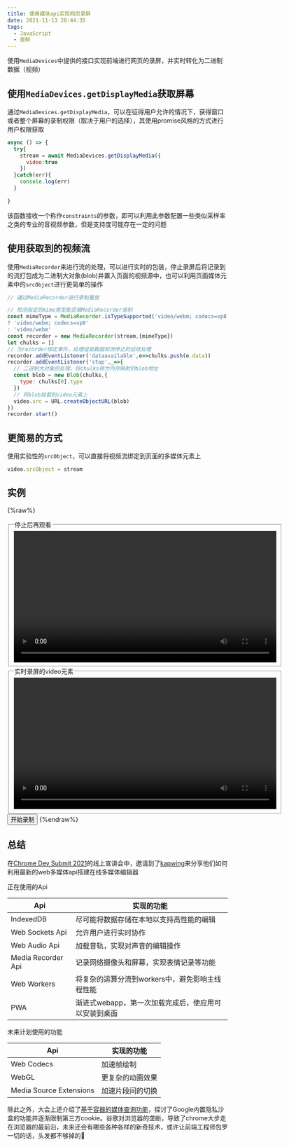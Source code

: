 ```yaml
---
title: 使用媒体api实现网页录屏
date: 2021-11-13 20:44:35
tags:
  - JavaScript
  - 尝鲜
---
```


使用`MediaDevices`中提供的接口实现前端进行网页的录屏，并实时转化为二进制数据（视频）

<!-- more -->

## 使用`MediaDevices.getDisplayMedia`获取屏幕

通过`MediaDevices.getDisplayMedia`，可以在征得用户允许的情况下，获得窗口或者整个屏幕的录制权限（取决于用户的选择），其使用promise风格的方式进行用户权限获取

```js
async () => {
  try{
    stream = await MediaDevices.getDisplayMedia({
      video:true
    })
  }catch(err){
    console.log(err)
  }
  
}
```

该函数接收一个称作`constraints`的参数，即可以利用此参数配置一些类似采样率之类的专业的音视频参数，但是支持度可能存在一定的问题

## 使用获取到的视频流

使用`MediaRecorder`来进行流的处理，可以进行实时的包装，停止录屏后将记录到的流打包成为二进制大对象(blob)并置入页面的视频源中，也可以利用页面媒体元素中的`srcObject`进行更简单的操作

```js
// 通过MediaRecorder进行录制重放

// 检测指定的mime类型能否被MediaRecorder录制
const mimeType = MediaRecorder.isTypeSupported('video/webm; codecs=vp8')
? 'video/webm; codecs=vp9'
: 'video/webm'
const recorder = new MediaRecorder(stream,{mimeType})
let chulks = []
// 为recorder绑定事件，处理组装数据和流停止的后续处理
recorder.addEventListener('dataavailable',e=>chulks.push(e.data))
recorder.addEventListener('stop',_=>{
  // 二进制大对象的处理，将chulks转为内存映射的blob地址
  const blob = new Blob(chulks,{
    type: chulks[0].type
  })
  // 将blob挂载到video元素上
  video.src = URL.createObjectURL(blob)
})
recorder.start()
```

## 更简易的方式

使用实验性的`srcObject`，可以直接将视频流绑定到页面的多媒体元素上

```js
video.srcObject = stream
```

## 实例

{%raw%}
<fieldset>
  <legend>停止后再观看</legend>
  <video class="video" width="600px" controls></video>
</fieldset>
<fieldset>
  <legend>实时录屏的video元素</legend>
  <video class="video2" width="600px" autoplay></video>
</fieldset>
<button class="record-btn">开始录制</button>
<script>
const recordBtn = document.querySelector('.record-btn')
const video = document.querySelector('.video')
const video2 = document.querySelector('.video2')
recordBtn.addEventListener('click',async ()=>{
  const stream = await navigator.mediaDevices.getDisplayMedia({
    video:true,
    audio:true
  })
  video2.srcObject = stream

  const mimeType = MediaRecorder.isTypeSupported('video/webm; codecs=vp8')
  ? 'video/webm; codecs=vp8'
  : 'video/webm'
  const recorder = new MediaRecorder(stream,{mimeType})
  let chulks = []
  recorder.addEventListener('dataavailable',e=>chulks.push(e.data))
  recorder.addEventListener('stop',_=>{
    const blob = new Blob(chulks,{
      type: chulks[0].type
    })
    video.src = URL.createObjectURL(blob)
  })
  recorder.start()
})
</script>
{%endraw%}

## 总结

在[Chrome Dev Submit 2021](https://youtu.be/Df2U9-R-OJs)的线上宣讲会中，邀请到了[kapwing](https://www.kapwing.com/)来分享他们如何利用最新的web多媒体api搭建在线多媒体编辑器

正在使用的Api

| Api                | 实现的功能                                           |
| ------------------ | ---------------------------------------------------- |
| IndexedDB          | 尽可能将数据存储在本地以支持高性能的编辑             |
| Web Sockets Api    | 允许用户进行实时协作                                 |
| Web Audio Api      | 加载音轨，实现对声音的编辑操作                       |
| Media Recorder Api | 记录网络摄像头和屏幕，实现表情记录等功能             |
| Web Workers        | 将复杂的运算分流到workers中，避免影响主线程性能      |
| PWA                | 渐进式webapp，第一次加载完成后，使应用可以安装到桌面 |

未来计划使用的功能

| Api                     | 实现的功能       |
| ----------------------- | ---------------- |
| Web Codecs              | 加速帧绘制       |
| WebGL                   | 更复杂的动画效果 |
| Media Source Extensions | 加速片段间的切换 |

除此之外，大会上还介绍了[基于容器的媒体查询功能](https://developer.mozilla.org/en-US/docs/Web/CSS/CSS_Container_Queries)，探讨了Google内置隐私沙盒的功能并逐渐限制第三方cookie。谷歌对浏览器的垄断，导致了chrome大步走在浏览器的最前沿，未来还会有哪些各种各样的新奇技术，或许让前端工程师包罗一切的话，头发都不够掉的🤣